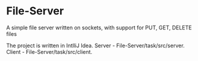 # File-Server
A simple file server written on sockets, with support for PUT, GET, DELETE files


The project is written in IntlliJ Idea.
Server - File-Server/task/src/server.
Client - File-Server/task/src/client.
